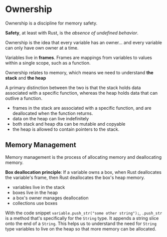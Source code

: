 # Ownership

Ownership is a discipline for memory safety.

**Safety**, at least with Rust, is the *absence of undefined behavior*.

Ownership is the idea that every variable has an owner... and every variable can only have own owner at a time.

Variables live in **frames**. Frames are mappings from variables to values within a single scope, such as a function.

Ownership relates to memory, which means we need to understand **the stack** and **the heap**

A primary distinction between the two is that the stack holds data associated with a specific function, whereas the heap holds data that can outlive a function.
- frames in the stack are associated with a specific function, and are deallocated when the function returns.
- data on the heap can live indefinitely
- both stack and heap dta can be mutable and copyable
- the heap is allowed to contain pointers to the stack.

## Memory Management

Memory management is the process of allocating memory and deallocating memory.

**Box deallocation principle**: If a variable owns a box, when Rust deallocates the variable's frame, then Rust deallocates the box's heap memory.

- variables live in the stack
- boxes live in the heap
- a box's owner manages deallocation
- collections use boxes

With the code snippet `variable.push_str("some other string");`, `.push_str` is a method that's specifically for the `String` type. It appends a string slice onto the end of a `String`. This helps us to understand the need for `String` type variables to live on the heap so that more memory can be allocated.